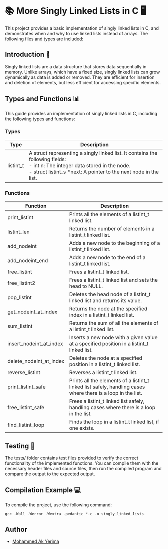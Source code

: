 # 📚 More Singly Linked Lists in C 🖥️

This project provides a basic implementation of singly linked lists in C, and demonstrates when and why to use linked lists instead of arrays. The following files and types are included:

## Introduction 📝

Singly linked lists are a data structure that stores data sequentially in memory. Unlike arrays, which have a fixed size, singly linked lists can grow dynamically as data is added or removed. They are efficient for insertion and deletion of elements, but less efficient for accessing specific elements.

## Types and Functions 📊

This guide provides an implementation of singly linked lists in C, including the following types and functions:

### Types

Type | Description
---- | -----------
listint_t | A struct representing a singly linked list. It contains the following fields: <br> - int n: The integer data stored in the node. <br> - struct listint_s *next: A pointer to the next node in the list.

### Functions

Function | Description
-------- | -----------
print_listint | Prints all the elements of a listint_t linked list.
listint_len | Returns the number of elements in a listint_t linked list.
add_nodeint | Adds a new node to the beginning of a listint_t linked list.
add_nodeint_end | Adds a new node to the end of a listint_t linked list.
free_listint | Frees a listint_t linked list.
free_listint2 | Frees a listint_t linked list and sets the head to NULL.
pop_listint | Deletes the head node of a listint_t linked list and returns its value.
get_nodeint_at_index | Returns the node at the specified index in a listint_t linked list.
sum_listint | Returns the sum of all the elements of a listint_t linked list.
insert_nodeint_at_index | Inserts a new node with a given value at a specified position in a listint_t linked list.
delete_nodeint_at_index | Deletes the node at a specified position in a listint_t linked list.
reverse_listint | Reverses a listint_t linked list.
print_listint_safe | Prints all the elements of a listint_t linked list safely, handling cases where there is a loop in the list.
free_listint_safe | Frees a listint_t linked list safely, handling cases where there is a loop in the list.
find_listint_loop | Finds the loop in a listint_t linked list, if one exists.

## Testing 🧪

The tests/ folder contains test files provided to verify the correct functionality of the implemented functions. You can compile them with the necessary header files and source files, then run the compiled program and compare the output to the expected output.

## Compilation Example 💻

To compile the project, use the following command:

```C
gcc -Wall -Werror -Wextra -pedantic *.c -o singly_linked_lists
```

## Author
- [Mohammed Ak Yerima](https://www.linkedin.com/in/mohammed-abba-kaka-a69144195/)
